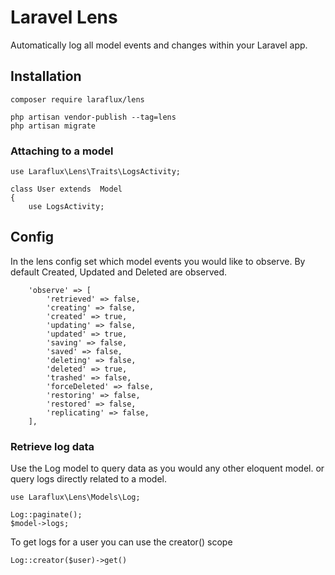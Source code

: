 # Laravel Lens
Automatically log all model events and changes within your Laravel app.

## Installation
```
composer require laraflux/lens
```
```
php artisan vendor-publish --tag=lens
php artisan migrate
```

### Attaching to a model
```
use Laraflux\Lens\Traits\LogsActivity;

class User extends  Model
{
    use LogsActivity;
```

## Config
In the lens config set which model events you would like to observe.
By default Created, Updated and Deleted are observed.
```
    'observe' => [
        'retrieved' => false,
        'creating' => false,
        'created' => true,
        'updating' => false,
        'updated' => true,
        'saving' => false,
        'saved' => false,
        'deleting' => false,
        'deleted' => true,
        'trashed' => false,
        'forceDeleted' => false,
        'restoring' => false,
        'restored' => false,
        'replicating' => false,
    ],
```

### Retrieve log data
Use the Log model to query data as you would any other eloquent model.
or query logs directly related to a model.
```
use Laraflux\Lens\Models\Log;

Log::paginate();
$model->logs;
```
To get logs for a user you can use the creator() scope
```
Log::creator($user)->get()
```
